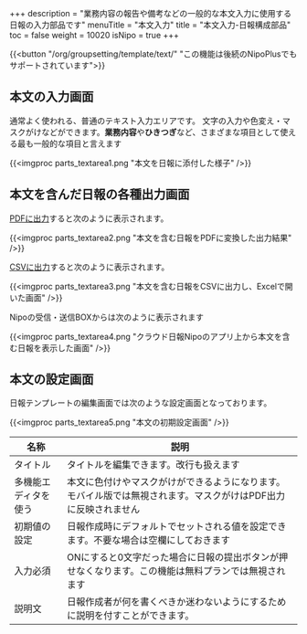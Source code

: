 +++
description = "業務内容の報告や備考などの一般的な本文入力に使用する日報の入力部品です"
menuTitle = "本文入力"
title = "本文入力-日報構成部品"
toc = false
weight = 10020
isNipo = true
+++

{{<button "/org/groupsetting/template/text/" "この機能は後続のNipoPlusでもサポートされています">}}

## 本文の入力画面

通常よく使われる、普通のテキスト入力エリアです。
文字の入力や色変え・マスクがけなどができます。**業務内容**や**ひきつぎ**など、さまざまな項目として使える最も一般的な項目と言えます

{{<imgproc parts_textarea1.png "本文を日報に添付した様子" />}}

## 本文を含んだ日報の各種出力画面

[PDFに出力](/old/manual/pdf/)すると次のように表示されます。

{{<imgproc parts_textarea2.png "本文を含む日報をPDFに変換した出力結果" />}}

[CSVに出力](/old/manual/analytics/)すると次のように表示されます。

{{<imgproc parts_textarea3.png "本文を含む日報をCSVに出力し、Excelで開いた画面" />}}

Nipoの受信・送信BOXからは次のように表示されます

{{<imgproc parts_textarea4.png "クラウド日報Nipoのアプリ上から本文を含む日報を表示した画面" />}}

## 本文の設定画面

日報テンプレートの編集画面では次のような設定画面となっております。

{{<imgproc parts_textarea5.png "本文の初期設定画面" />}}

|名称|説明|
|---|---|
|タイトル|タイトルを編集できます。改行も扱えます|
|多機能エディタを使う|本文に色付けやマスクがけができるようになります。モバイル版では無視されます。マスクがけはPDF出力に反映されません|
|初期値の設定|日報作成時にデフォルトでセットされる値を設定できます。不要な場合は空欄にしておきます|
|入力必須|ONにすると0文字だった場合に日報の提出ボタンが押せなくなります。この機能は無料プランでは無視されます|
|説明文|日報作成者が何を書くべきか迷わないようにするために説明を付すことができます。|
